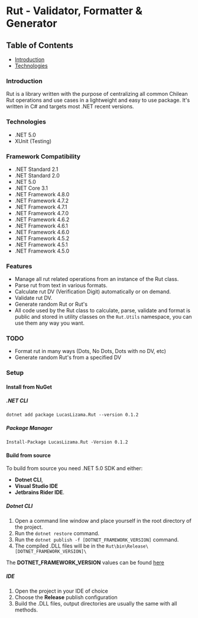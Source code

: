 # Rut - Validator, Formatter & Generator

## Table of Contents

- [Introduction](#introduction)
- [Technologies](#technologies)

### Introduction

Rut is a library written with the purpose of centralizing all
common Chilean Rut operations and use cases in a lightweight 
and easy to use package. It's written in C# and targets most 
.NET recent versions.

### Technologies

- .NET 5.0
- XUnit (Testing)

### Framework Compatibility

- .NET Standard 2.1
- .NET Standard 2.0
- .NET 5.0
- .NET Core 3.1
- .NET Framework 4.8.0
- .NET Framework 4.7.2
- .NET Framework 4.7.1
- .NET Framework 4.7.0
- .NET Framework 4.6.2
- .NET Framework 4.6.1
- .NET Framework 4.6.0
- .NET Framework 4.5.2
- .NET Framework 4.5.1
- .NET Framework 4.5.0

### Features

- Manage all rut related operations from an instance of the Rut class.
- Parse rut from text in various formats.
- Calculate rut DV (Verification Digit) automatically or on demand.
- Validate rut DV.
- Generate random Rut or Rut's
- All code used by the Rut class to calculate, parse, validate 
and format is public and stored in utility classes on the `Rut.Utils`
namespace, you can use them any way you want.

### TODO

- Format rut in many ways (Dots, No Dots, Dots with no DV, etc)
- Generate random Rut's from a specified DV

### Setup

#### Install from NuGet

##### .NET CLI

`dotnet add package LucasLizama.Rut --version 0.1.2`

##### Package Manager

`Install-Package LucasLizama.Rut -Version 0.1.2`

#### Build from source

To build from source you need .NET 5.0 SDK and either: 
- **Dotnet CLI**, 
- **Visual Studio IDE**
- **Jetbrains Rider IDE**.

##### Dotnet CLI

1. Open a command line window and place yourself in the root directory of the project.
2. Run the `dotnet restore` command.
3. Run the `dotnet publish -f [DOTNET_FRAMEWORK_VERSION]` command.
4. The compiled .DLL files will be in the `Rut\bin\Release\[DOTNET_FRAMEWORK_VERSION]\`

The **DOTNET_FRAMEWORK_VERSION** values can be found [here](https://docs.microsoft.com/en-us/dotnet/standard/frameworks)

##### IDE
1. Open the project in your IDE of choice
2. Choose the **Release** publish configuration
3. Build the .DLL files, output directories are usually the same with all methods.